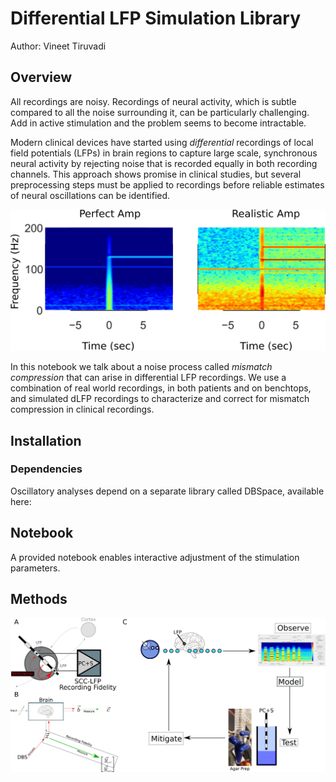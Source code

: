 # Differential LFP Simulation Library
Author: Vineet Tiruvadi


## Overview
All recordings are noisy.
Recordings of neural activity, which is subtle compared to all the noise surrounding it, can be particularly challenging.
Add in active stimulation and the problem seems to become intractable.

Modern clinical devices have started using *differential* recordings of local field potentials (LFPs) in brain regions to capture large scale, synchronous neural activity by rejecting noise that is recorded equally in both recording channels.
This approach shows promise in clinical studies, but several preprocessing steps must be applied to recordings before reliable estimates of neural oscillations can be identified.

![](imgs/dLFP_sim.png)

In this notebook we talk about a noise process called *mismatch compression* that can arise in differential LFP recordings.
We use a combination of real world recordings, in both patients and on benchtops, and simulated dLFP recordings to characterize and correct for mismatch compression in clinical recordings.

## Installation
### Dependencies
Oscillatory analyses depend on a separate library called DBSpace, available here:

## Notebook
A provided notebook enables interactive adjustment of the stimulation parameters.

## Methods
![](imgs/A1_SysDiag.png)
